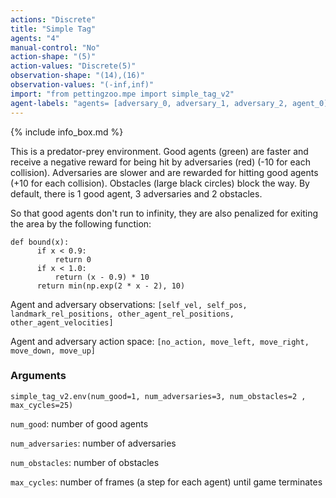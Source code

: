 ```yaml
---
actions: "Discrete"
title: "Simple Tag"
agents: "4"
manual-control: "No"
action-shape: "(5)"
action-values: "Discrete(5)"
observation-shape: "(14),(16)"
observation-values: "(-inf,inf)"
import: "from pettingzoo.mpe import simple_tag_v2"
agent-labels: "agents= [adversary_0, adversary_1, adversary_2, agent_0]"
---
```

{% include info_box.md %}



This is a predator-prey environment. Good agents (green) are faster and receive a negative reward for being hit by adversaries (red) (-10 for each collision). Adversaries are slower and are rewarded for hitting good agents (+10 for each collision). Obstacles (large black circles) block the way. By default, there is 1 good agent, 3 adversaries and 2 obstacles.

So that good agents don't run to infinity, they are also penalized for exiting the area by the following function:

```
def bound(x):
      if x < 0.9:
          return 0
      if x < 1.0:
          return (x - 0.9) * 10
      return min(np.exp(2 * x - 2), 10)
```

Agent and adversary observations: `[self_vel, self_pos, landmark_rel_positions, other_agent_rel_positions, other_agent_velocities]`

Agent and adversary action space: `[no_action, move_left, move_right, move_down, move_up]`

### Arguments

```
simple_tag_v2.env(num_good=1, num_adversaries=3, num_obstacles=2 , max_cycles=25)
```



`num_good`:  number of good agents

`num_adversaries`:  number of adversaries

`num_obstacles`:  number of obstacles

`max_cycles`:  number of frames (a step for each agent) until game terminates

